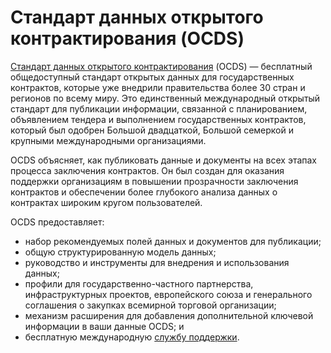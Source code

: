 # Стандарт данных открытого контрактирования (OCDS)

[Стандарт данных открытого контрактирования](https://standard.open-contracting.org/latest/en/) (OCDS) — бесплатный общедоступный стандарт открытых данных для государственных контрактов, которые уже внедрили правительства более 30 стран и регионов по всему миру. Это единственный международный открытый стандарт для публикации информации, связанной с планированием, объявлением тендера и выполнением государственных контрактов, который был одобрен Большой двадцаткой, Большой семеркой и крупными международными организациями.

OCDS объясняет, как публиковать данные и документы на всех этапах процесса заключения контрактов. Он был создан для оказания поддержки организациям в повышении прозрачности заключения контрактов и обеспечении более глубокого анализа данных о контрактах широким кругом пользователей. 

OCDS предоставляет:

- набор рекомендуемых полей данных и документов для публикации;
- общую структурированную модель данных;
- руководство и инструменты для внедрения и использования данных; 
- профили для государственно-частного партнерства, инфраструктурных проектов, европейского союза и генерального соглашения о закупках всемирной торговой организации; 
- механизм расширения для добавления дополнительной ключевой информации в ваши данные OCDS; и
- бесплатную международную [службу поддержки](data@open-contracting.org). 

